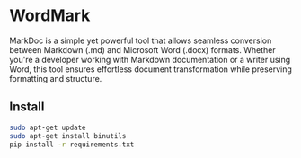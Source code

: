 # WordMark
MarkDoc is a simple yet powerful tool that allows seamless conversion between Markdown (.md) and Microsoft Word (.docx) formats. Whether you're a developer working with Markdown documentation or a writer using Word, this tool ensures effortless document transformation while preserving formatting and structure.

## Install

```bash
sudo apt-get update
sudo apt-get install binutils
pip install -r requirements.txt
```
